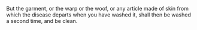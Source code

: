 But the garment, or the warp or the woof, or any article made of skin from which the disease departs when you have washed it, shall then be washed a second time, and be clean.
